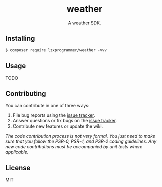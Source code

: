 <h1 align="center"> weather </h1>

<p align="center"> A weather SDK.</p>


## Installing

```shell
$ composer require lzxprogrammer/weather -vvv
```

## Usage

TODO

## Contributing

You can contribute in one of three ways:

1. File bug reports using the [issue tracker](https://github.com/lzxprogrammer/weather/issues).
2. Answer questions or fix bugs on the [issue tracker](https://github.com/lzxprogrammer/weather/issues).
3. Contribute new features or update the wiki.

_The code contribution process is not very formal. You just need to make sure that you follow the PSR-0, PSR-1, and PSR-2 coding guidelines. Any new code contributions must be accompanied by unit tests where applicable._

## License

MIT